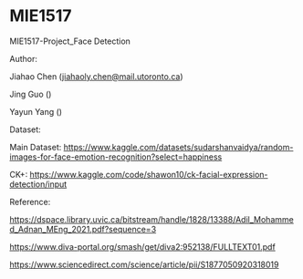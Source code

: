 # MIE1517
MIE1517-Project_Face Detection

Author: 

Jiahao Chen (jiahaoly.chen@mail.utoronto.ca)

Jing Guo ()

Yayun Yang ()


Dataset:

Main Dataset: https://www.kaggle.com/datasets/sudarshanvaidya/random-images-for-face-emotion-recognition?select=happiness

CK+: https://www.kaggle.com/code/shawon10/ck-facial-expression-detection/input

Reference:

https://dspace.library.uvic.ca/bitstream/handle/1828/13388/Adil_Mohammed_Adnan_MEng_2021.pdf?sequence=3

https://www.diva-portal.org/smash/get/diva2:952138/FULLTEXT01.pdf

https://www.sciencedirect.com/science/article/pii/S1877050920318019
